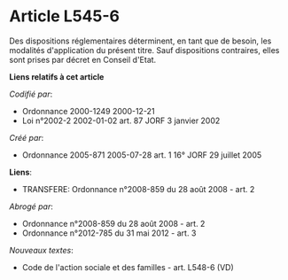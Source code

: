 # Article L545-6

Des dispositions réglementaires déterminent, en tant que de besoin, les modalités d'application du présent titre. Sauf
dispositions contraires, elles sont prises par décret en Conseil d'Etat.

**Liens relatifs à cet article**

_Codifié par_:

  - Ordonnance 2000-1249 2000-12-21
  - Loi n°2002-2 2002-01-02 art. 87 JORF 3 janvier 2002

_Créé par_:

  - Ordonnance 2005-871 2005-07-28 art. 1 16° JORF 29 juillet 2005

**Liens**:

  - TRANSFERE: Ordonnance n°2008-859 du 28 août 2008 - art. 2

_Abrogé par_:

  - Ordonnance n°2008-859 du 28 août 2008 - art. 2
  - Ordonnance n°2012-785 du 31 mai 2012 - art. 3

_Nouveaux textes_:

  - Code de l'action sociale et des familles - art. L548-6 (VD)
